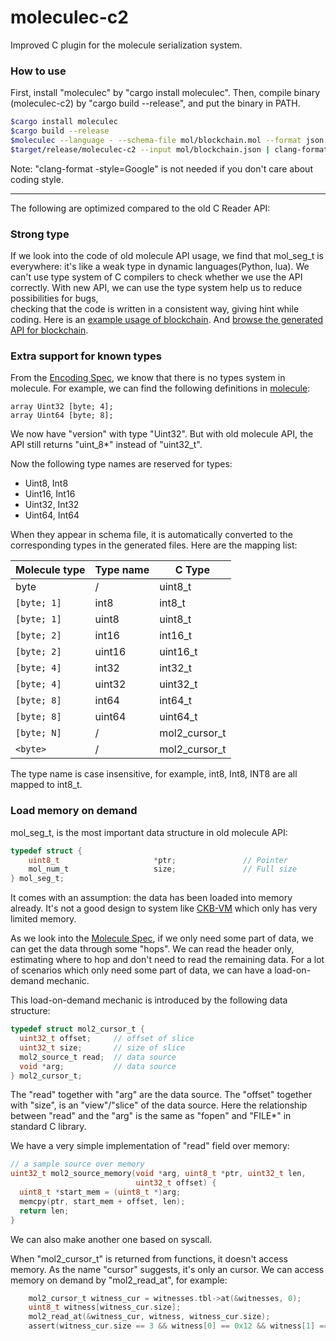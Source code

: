 # moleculec-c2
Improved C plugin for the molecule serialization system.

### How to use
First, install "moleculec" by "cargo install moleculec".
Then, compile binary (moleculec-c2) by "cargo build --release", and put the binary in PATH.
```bash
$cargo install moleculec
$cargo build --release
$moleculec --language - --schema-file mol/blockchain.mol --format json > mol/blockchain.json
$target/release/moleculec-c2 --input mol/blockchain.json | clang-format -style=Google > tests/blockchain/blockchain-api2.h
```
Note: "clang-format -style=Google" is not needed if you don't care about coding style.

_________________


The following are optimized compared to the old C Reader API:
### Strong type
If we look into the code of old molecule API usage, 
we find that mol_seg_t is everywhere: it's like a weak type in dynamic languages(Python, lua). 
We can't use type system of C compilers to check whether we use the API correctly. 
With new API, we can use the type system help us to reduce possibilities for bugs,  
checking that the code is written in a consistent way, giving hint while coding.
Here is an [example usage of blockchain](https://github.com/XuJiandong/moleculec-c2/blob/bf3e045c94a43d03ab5eae16040d10600227f3b2/tests/blockchain/blockchain.c#L13-L44).
And [browse the generated API for blockchain](https://github.com/XuJiandong/moleculec-c2/blob/master/tests/blockchain/blockchain-api2.h).

### Extra support for known types
From the [Encoding Spec](https://github.com/nervosnetwork/molecule/blob/master/docs/encoding_spec.md), we know that there is no types system in molecule.
For example, we can find the following definitions in [molecule](https://github.com/XuJiandong/molecule-toolkit/blob/master/mol/blockchain.mol):
```text
array Uint32 [byte; 4];
array Uint64 [byte; 8];
```
We now have "version" with type "Uint32". But with old molecule API, the API still returns "uint_8*" instead of "uint32_t".

Now the following type names are reserved for types:
- Uint8, Int8
- Uint16, Int16
- Uint32, Int32
- Uint64, Int64


When they appear in schema file, it is automatically converted to the corresponding types in the generated files.
Here are the mapping list:

| Molecule type  | Type name   | C Type     |
|----------------|-------------|------------|
| byte           |  /          |  uint8_t   |   
| `[byte; 1]`     | int8       |  int8_t    |   
| `[byte; 1]`     | uint8      |  uint8_t   |   
| `[byte; 2]`     | int16      |  int16_t   |   
| `[byte; 2]`     | uint16     |  uint16_t  |   
| `[byte; 4]`     | int32      |  int32_t   |   
| `[byte; 4]`     | uint32     |  uint32_t  |   
| `[byte; 8]`     | int64      |  int64_t   |   
| `[byte; 8]`     | uint64     |  uint64_t  |   
| `[byte; N]`     | /          |  mol2_cursor_t  |   
| `<byte>`        | /          |  mol2_cursor_t  |  
 
The type name is case insensitive, for example, int8, Int8, INT8 are all mapped to int8_t.

### Load memory on demand

mol_seg_t, is the most important data structure in old molecule API:
```C
typedef struct {
    uint8_t                     *ptr;               // Pointer
    mol_num_t                   size;               // Full size
} mol_seg_t;
```
It comes with an assumption: the data has been loaded into memory already. It's not a good design to system like [CKB-VM](https://github.com/nervosnetwork/ckb-vm) which only has very limited memory. 

As we look into the [Molecule Spec](https://github.com/nervosnetwork/rfcs/blob/master/rfcs/0008-serialization/0008-serialization.md),
if we only need some part of data, we can get the data through some "hops". We can read the header only, estimating where to hop and don't need to read the remaining data. 
For a lot of scenarios which only need some part of data, we can have a load-on-demand mechanic.

This load-on-demand mechanic is introduced by the following data structure:
```C
typedef struct mol2_cursor_t {
  uint32_t offset;     // offset of slice
  uint32_t size;       // size of slice
  mol2_source_t read;  // data source
  void *arg;           // data source
} mol2_cursor_t;
```
The "read" together with "arg" are the data source. The "offset" together with "size", is an "view"/"slice" of the data source. Here the relationship between "read" and the "arg" is the same as "fopen" and "FILE*" in standard C library.

We have a very simple implementation of "read" field over memory: 
```C
// a sample source over memory
uint32_t mol2_source_memory(void *arg, uint8_t *ptr, uint32_t len,
                            uint32_t offset) {
  uint8_t *start_mem = (uint8_t *)arg;
  memcpy(ptr, start_mem + offset, len);
  return len;
}
```
We can also make another one based on syscall.

When "mol2_cursor_t" is returned from functions, it doesn't access memory.
As the name "cursor" suggests, it's only an cursor. We can access memory on demand by "mol2_read_at", for example:
```C
    mol2_cursor_t witness_cur = witnesses.tbl->at(&witnesses, 0);
    uint8_t witness[witness_cur.size];
    mol2_read_at(&witness_cur, witness, witness_cur.size);
    assert(witness_cur.size == 3 && witness[0] == 0x12 && witness[1] == 0x34);
```
